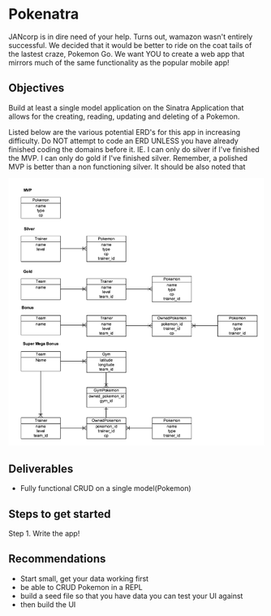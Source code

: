 # Pokenatra

JANcorp is in dire need of your help. Turns out, wamazon wasn't entirely successful. We decided that it would be better to ride on the coat tails of the lastest craze, Pokemon Go. We want YOU to create a web app that mirrors much of the same functionality as the popular mobile app!

## Objectives

Build at least a single model application on the Sinatra Application that allows for the creating, reading, updating and deleting of a Pokemon.

Listed below are the various potential ERD's for this app in increasing difficulty. Do NOT attempt to code an ERD UNLESS you have already finished coding the domains before it. IE. I can only do silver if I've finished the MVP. I can only do gold if I've finished silver. Remember, a polished MVP is better than a non functioning silver. It should be also noted that

![pokenatra_erd](pokenatra_erd.png)

## Deliverables
- Fully functional CRUD on a single model(Pokemon)

## Steps to get started
Step 1. Write the app!

## Recommendations
- Start small, get your data working first
- be able to CRUD Pokemon in a REPL
- build a seed file so that you have data you can test your UI against
- then build the UI
